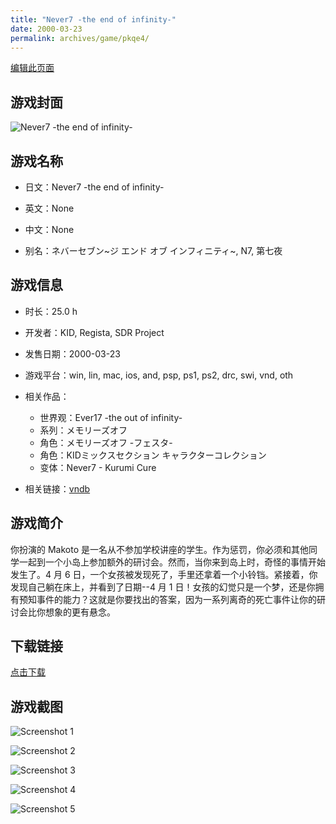 ```yaml
---
title: "Never7 -the end of infinity-"
date: 2000-03-23
permalink: archives/game/pkqe4/
---
```

[编辑此页面](https://github.com/ACG-3/ADV3-source/blob/main/source/_posts/Never7%20-the%20end%20of%20infinity-.md)

## 游戏封面

![Never7 -the end of infinity-](https://pan.timero.xyz/d/onedrive/img_lib_001/Never7%20-the%20end%20of%20infinity-_cover.avif)


## 游戏名称

- 日文：Never7 -the end of infinity-
- 英文：None
- 中文：None

- 别名：ネバーセブン~ジ エンド オブ インフィニティ~, N7, 第七夜


## 游戏信息

- 时长：25.0 h
- 开发者：KID, Regista, SDR Project
- 发售日期：2000-03-23
- 游戏平台：win, lin, mac, ios, and, psp, ps1, ps2, drc, swi, vnd, oth
- 相关作品：
   - 世界观：Ever17 -the out of infinity-
   - 系列：メモリーズオフ
   - 角色：メモリーズオフ -フェスタ-
   - 角色：KIDミックスセクション キャラクターコレクション
   - 变体：Never7 - Kurumi Cure

- 相关链接：[vndb](https://vndb.org/v248)


## 游戏简介

你扮演的 Makoto 是一名从不参加学校讲座的学生。作为惩罚，你必须和其他同学一起到一个小岛上参加额外的研讨会。然而，当你来到岛上时，奇怪的事情开始发生了。4 月 6 日，一个女孩被发现死了，手里还拿着一个小铃铛。紧接着，你发现自己躺在床上，并看到了日期--4 月 1 日！女孩的幻觉只是一个梦，还是你拥有预知事件的能力？这就是你要找出的答案，因为一系列离奇的死亡事件让你的研讨会比你想象的更有悬念。




## 下载链接

[点击下载](https://pan.timero.xyz/onedrive/adv_lib_001/Never7%20-the%20end%20of%20infinity-)


## 游戏截图


![Screenshot 1](https://pan.timero.xyz/d/onedrive/img_lib_001/Never7%20-the%20end%20of%20infinity-_Screenshot_1.avif)

![Screenshot 2](https://pan.timero.xyz/d/onedrive/img_lib_001/Never7%20-the%20end%20of%20infinity-_Screenshot_2.avif)

![Screenshot 3](https://pan.timero.xyz/d/onedrive/img_lib_001/Never7%20-the%20end%20of%20infinity-_Screenshot_3.avif)

![Screenshot 4](https://pan.timero.xyz/d/onedrive/img_lib_001/Never7%20-the%20end%20of%20infinity-_Screenshot_4.avif)

![Screenshot 5](https://pan.timero.xyz/d/onedrive/img_lib_001/Never7%20-the%20end%20of%20infinity-_Screenshot_5.avif)

